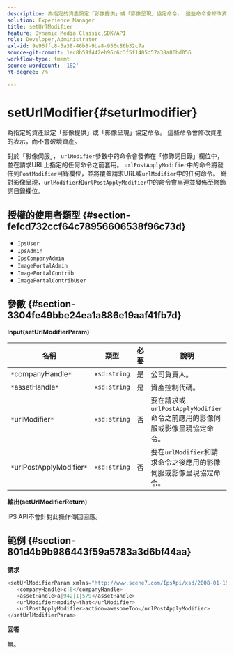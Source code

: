 ```yaml
---
description: 為指定的資產設定「影像提供」或「影像呈現」協定命令。 這些命令會修改資產的表示，而不會破壞資產。
solution: Experience Manager
title: setUrlModifier
feature: Dynamic Media Classic,SDK/API
role: Developer,Administrator
exl-id: 9e96ffc8-5a38-46b8-9ba8-956c86b32c7a
source-git-commit: 1ec8b59f442eb96c6c3f5f1405d57a38a86bd056
workflow-type: tm+mt
source-wordcount: '182'
ht-degree: 7%

---
```


# setUrlModifier{#seturlmodifier}

為指定的資產設定「影像提供」或「影像呈現」協定命令。 這些命令會修改資產的表示，而不會破壞資產。

對於「影像伺服」， `urlModifier`參數中的命令會發佈在「修飾詞目錄」欄位中，並在請求URL上指定的任何命令之前套用。 `urlPostApplyModifier`中的命令將發佈到`PostModifier`目錄欄位，並將覆蓋請求URL或`urlModifier`中的任何命令。 針對影像呈現，`urlModifier`和`urlPostApplyModifier`中的命令會串連並發佈至修飾詞目錄欄位。

## 授權的使用者類型 {#section-fefcd732ccf64c78956606538f96c73d}

* `IpsUser`
* `IpsAdmin`
* `IpsCompanyAdmin`
* `ImagePortalAdmin`
* `ImagePortalContrib`
* `ImagePortalContribUser`

## 參數 {#section-3304fe49bbe24ea1a886e19aaf41fb7d}

**Input(setUrlModifierParam)**

| 名稱 | 類型 | 必要 | 說明 |
|---|---|---|---|
| `*`companyHandle`*` | `xsd:string` | 是 | 公司負責人。 |
| `*`assetHandle`*` | `xsd:string` | 是 | 資產控制代碼。 |
| `*`urlModifier`*` | `xsd:string` | 否 | 要在請求或`urlPostApplyModifier`命令之前應用的影像伺服或影像呈現協定命令。 |
| `*`urlPostApplyModifier`*` | `xsd:string` | 否 | 要在`urlModifier`和請求命令之後應用的影像伺服或影像呈現協定命令。 |

**輸出(setUrlModifierReturn)**

IPS API不會針對此操作傳回回應。

## 範例 {#section-801d4b9b986443f59a5783a3d6bf44aa}

**請求**

```java
<setUrlModifierParam xmlns="http://www.scene7.com/IpsApi/xsd/2008-01-15">
   <companyHandle>c|6</companyHandle>
   <assetHandle>a|942|1|579</assetHandle>
   <urlModifier>modify=that</urlModifier>
   <urlPostApplyModifier>action=awesomeToo</urlPostApplyModifier>
</setUrlModifierParam>
```

**回答**

無。
